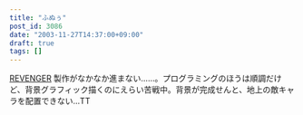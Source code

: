 ```yaml
---
title: "ふぬぅ"
post_id: 3086
date: "2003-11-27T14:37:00+09:00"
draft: true
tags: []
---
```



[REVENGER](https://danmaq.com/revenger) 製作がなかなか進まない……。プログラミングのほうは順調だけど、背景グラフィック描くのにえらい苦戦中。背景が完成せんと、地上の敵キャラを配置できない…TT
